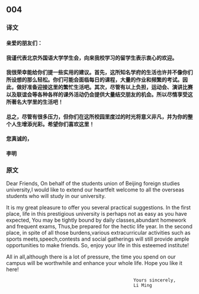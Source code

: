 <!--
 * @Author: callus
 * @Email：tangwangyao@hualala.com
 * @Date: 2022-10-24 23:17:53
 * @Description: 004范文
 * @FilePath: /graduateExamLearnEnglish/20221024/composition004.md
-->
## 004
### 译文
#### 亲爱的朋友们：

####    我谨代表北京外国语大学学生会，向来我校学习的留学生表示衷心的欢迎。
####    我很荣幸能给你们提一些实用的建议。首先，这所知名学府的生活也许并不像你们所设想的那么轻松。你们可能会面临每日的课程，大量的作业和频繁的考试。因此，做好准备迎接这里的繁忙生活吧。其次，尽管有以上负担，运动会、演讲比赛以及联谊会等各种各样的课外活动仍会提供大量结交朋友的机会。所以尽情享受这所著名大学里的生活吧！
####    总之，尽管有很多压力，但你们在这所校园里度过的时光将意义非凡，并为你的整个人生增添光彩。希望你们喜欢这里！
####                                      您真诚的，
####                                        李明
### 原文

Dear Friends,
On behalf of the students union of Beijing foreign studies university,I would like to extend our heartfelt welcome to all the overseas students who will study in our university.

It is my great pleasure to offer you several practical suggestions. In the first place, life in this prestigious university is perhaps not as easy as you have expected, You may be tightly bound by daily classes,abundant homework and frequent exams, Thus,be prepared for the hectic life year. In the second place, in spite of all those burdens,various extracurricular activities such as sports meets,speech,contests and social gatherings will still provide ample opportunities to make friends. So, enjoy your life in this esteemed institute!

All in all,although there is a lot of pressure, the time you spend on our campus will be worthwhile and enhance your whole life. Hope you like it here!

                                                    Yours sincerely,
                                                    Li Ming

